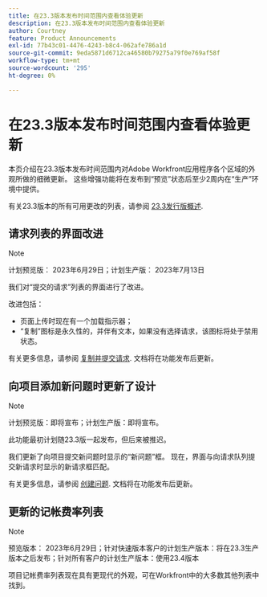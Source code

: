 ```yaml
---
title: 在23.3版本发布时间范围内查看体验更新
description: 在23.3版本发布时间范围内查看体验更新
author: Courtney
feature: Product Announcements
exl-id: 77b43c01-4476-4243-b8c4-062afe786a1d
source-git-commit: 9eda5871d6712ca46580b79275a79f0e769af58f
workflow-type: tm+mt
source-wordcount: '295'
ht-degree: 0%

---
```


# 在23.3版本发布时间范围内查看体验更新

本页介绍在23.3版本发布时间范围内对Adobe Workfront应用程序各个区域的外观所做的细微更新。 这些增强功能将在发布到“预览”状态后至少2周内在“生产”环境中提供。

有关23.3版本的所有可用更改的列表，请参阅 [23.3发行版概述](/help/quicksilver/product-announcements/product-releases/23.3-release-activity/23-3-release-overview.md).

## 请求列表的界面改进

>[!NOTE]
>
>计划预览版： 2023年6月29日；计划生产版： 2023年7月13日

我们对“提交的请求”列表的界面进行了改进。

改进包括：

* 页面上传时现在有一个加载指示器；
* “复制”图标是永久性的，并伴有文本，如果没有选择请求，该图标将处于禁用状态。

有关更多信息，请参阅 [复制并提交请求](/help/quicksilver/manage-work/requests/create-requests/copy-and-submit-requests.md). 文档将在功能发布后更新。

## 向项目添加新问题时更新了设计

>[!NOTE]
>
>计划预览版：即将宣布；计划生产版：即将宣布。
>
>此功能最初计划随23.3版一起发布，但后来被推迟。

我们更新了向项目提交新问题时显示的“新问题”框。 现在，界面与向请求队列提交新请求时显示的新请求框匹配。

有关更多信息，请参阅 [创建问题](../../../manage-work/issues/manage-issues/create-issues.md). 文档将在功能发布后更新。

## 更新的记帐费率列表

>[!NOTE]
>
>预览版本： 2023年6月29日；针对快速版本客户的计划生产版本：将在23.3生产版本之后发布；针对所有客户的计划生产版本：使用23.4版本

项目记帐费率列表现在具有更现代的外观，可在Workfront中的大多数其他列表中找到。

